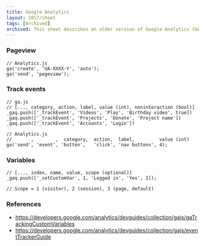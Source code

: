 ```yaml
---
title: Google Analytics
layout: 2017/sheet
tags: [Archived]
archived: This sheet describes an older version of Google Analytics (UA).
---
```


### Pageview

    // Analytics.js
    ga('create', 'UA-XXXX-Y', 'auto');
    ga('send', 'pageview');

### Track events

    // ga.js
    // [..., category, action, label, value (int), noninteraction (bool)]
    _gaq.push(['_trackEvent', 'Videos', 'Play', 'Birthday video', true])
    _gaq.push(['_trackEvent', 'Projects', 'Donate', 'Project name'])
    _gaq.push(['_trackEvent', 'Accounts', 'Login'])

    // Analytics.js
    //       ,        ,  category,  action,  label,         value (int)
    ga('send', 'event', 'button',   'click', 'nav buttons', 4);

### Variables

    // [..., index, name, value, scope (optional)]
    _gaq.push(['_setCustomVar', 1, 'Logged in', 'Yes', 2]);

    // Scope = 1 (visitor), 2 (session), 3 (page, default)

### References

- <https://developers.google.com/analytics/devguides/collection/gajs/gaTrackingCustomVariables>
- <https://developers.google.com/analytics/devguides/collection/gajs/eventTrackerGuide>
